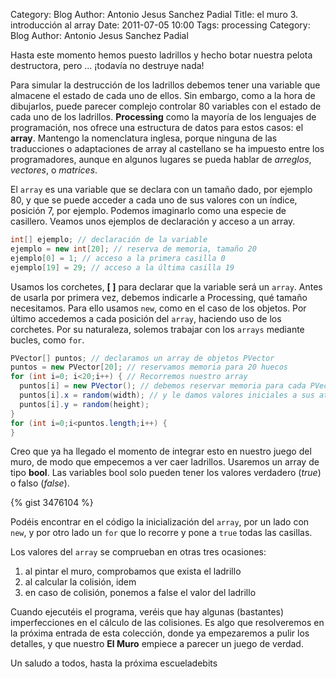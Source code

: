 Category: Blog
Author: Antonio Jesus Sanchez Padial
Title: el muro 3. introducción al array
Date: 2011-07-05 10:00
Tags: processing
Category: Blog
Author: Antonio Jesus Sanchez Padial


Hasta este momento hemos puesto ladrillos y hecho botar nuestra pelota destructora, pero ... ¡todavía no destruye nada!

Para simular la destrucción de los ladrillos debemos tener una variable que almacene el estado de cada uno de ellos. Sin embargo, como a la hora de dibujarlos, puede parecer complejo controlar 80 variables con el estado de cada uno de los ladrillos. **Processing** como la mayoría de los lenguajes de programación, nos ofrece una estructura de datos para estos casos: el **array**. Mantengo la nomenclatura inglesa, porque ninguna de las traducciones o adaptaciones de array al castellano se ha impuesto entre los programadores, aunque en algunos lugares se pueda hablar de *arreglos*, *vectores*, o *matrices*.

El `array` es una variable que se declara con un tamaño dado, por ejemplo 80, y que se puede acceder a cada uno de sus valores con un índice, posición 7, por ejemplo. Podemos imaginarlo como una especie de casillero. Veamos unos ejemplos de declaración y acceso a un array.

``` java
int[] ejemplo; // declaración de la variable 
ejemplo = new int[20]; // reserva de memoria, tamaño 20 
ejemplo[0] = 1; // acceso a la primera casilla 0 
ejemplo[19] = 29; // acceso a la última casilla 19 
```

<!-- more -->

Usamos los corchetes, **[ ]** para declarar que la variable será un `array`. Antes de usarla por primera vez, debemos indicarle a Processing, qué tamaño necesitamos. Para ello usamos `new`, como en el caso de los objetos. Por último accedemos a cada posición del `array`, haciendo uso de los corchetes. Por su naturaleza, solemos trabajar con los `arrays` mediante bucles, como `for`.

``` java
PVector[] puntos; // declaramos un array de objetos PVector
puntos = new PVector[20]; // reservamos memoria para 20 huecos
for (int i=0; i<20;i++) { // Recorremos nuestro array 
  puntos[i] = new PVector(); // debemos reservar memoria para cada PVector   
  puntos[i].x = random(width); // y le damos valores iniciales a sus atributos 
  puntos[i].y = random(height); 
} 
for (int i=0;i<puntos.length;i++) {
}
```

Creo que ya ha llegado el momento de integrar esto en nuestro juego del muro, de modo que empecemos a ver caer ladrillos. Usaremos un array de tipo **bool**. Las variables bool solo pueden tener los valores verdadero (*true*) o falso (*false*).

{% gist 3476104 %}

Podéis encontrar en el código la inicialización del `array`, por un lado con `new`, y por otro lado un `for` que lo recorre y pone a `true` todas las casillas.

Los valores del `array` se comprueban en otras tres ocasiones:

1. al pintar el muro, comprobamos que exista el ladrillo
2. al calcular la colisión, idem
3. en caso de colisión, ponemos a false el valor del ladrillo

Cuando ejecutéis el programa, veréis que hay algunas (bastantes) imperfecciones en el cálculo de las colisiones. Es algo que resolveremos en la próxima entrada de esta colección, donde ya empezaremos a pulir los detalles, y que nuestro **El Muro** empiece a parecer un juego de verdad.

Un saludo a todos, hasta la próxima escueladebits
